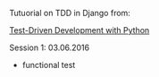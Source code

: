 Tutuorial on TDD in Django from:

[Test-Driven Development with Python](http://chimera.labs.oreilly.com/books/1234000000754/)

Session 1: 03.06.2016
* functional test